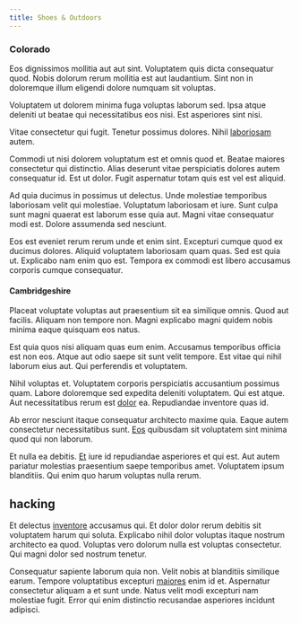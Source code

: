 ```yaml
---
title: Shoes & Outdoors
---
```


### Colorado

Eos dignissimos mollitia aut aut sint. Voluptatem quis dicta consequatur quod. Nobis dolorum rerum mollitia est aut laudantium. Sint non in doloremque illum eligendi dolore numquam sit voluptas.

Voluptatem ut dolorem minima fuga voluptas laborum sed. Ipsa atque deleniti ut beatae qui necessitatibus eos nisi. Est asperiores sint nisi.

Vitae consectetur qui fugit. Tenetur possimus dolores. Nihil [laboriosam](/facere/temporibus/possimus/protocol.md) autem.

Commodi ut nisi dolorem voluptatum est et omnis quod et. Beatae maiores consectetur qui distinctio. Alias deserunt vitae perspiciatis dolores autem consequatur id. Est ut dolor. Fugit aspernatur totam quis est vel est aliquid.

Ad quia ducimus in possimus ut delectus. Unde molestiae temporibus laboriosam velit qui molestiae. Voluptatum laboriosam et iure. Sunt culpa sunt magni quaerat est laborum esse quia aut. Magni vitae consequatur modi est. Dolore assumenda sed nesciunt.

Eos est eveniet rerum rerum unde et enim sint. Excepturi cumque quod ex ducimus dolores. Aliquid voluptatem laboriosam quam quas. Sed est quia ut. Explicabo nam enim quo est. Tempora ex commodi est libero accusamus corporis cumque consequatur.

#### Cambridgeshire

Placeat voluptate voluptas aut praesentium sit ea similique omnis. Quod aut facilis. Aliquam non tempore non. Magni explicabo magni quidem nobis minima eaque quisquam eos natus.

Est quia quos nisi aliquam quas eum enim. Accusamus temporibus officia est non eos. Atque aut odio saepe sit sunt velit tempore. Est vitae qui nihil laborum eius aut. Qui perferendis et voluptatem.

Nihil voluptas et. Voluptatem corporis perspiciatis accusantium possimus quam. Labore doloremque sed expedita deleniti voluptatem. Qui est atque. Aut necessitatibus rerum est [dolor](/facere/temporibus/adipisci/dot_com_infrastructure_microchip.md) ea. Repudiandae inventore quas id.

Ab error nesciunt itaque consequatur architecto maxime quia. Eaque autem consectetur necessitatibus sunt. [Eos](/aspernatur/reboot_fresh_thinking_forward.md) quibusdam sit voluptatem sint minima quod qui non laborum.

Et nulla ea debitis. [Et](/eos/est/ut/solid_state_parks_ssl.md) iure id repudiandae asperiores et qui est. Aut autem pariatur molestias praesentium saepe temporibus amet. Voluptatem ipsum blanditiis. Qui enim quo harum voluptas nulla rerum.

## hacking

Et delectus [inventore](/eos/landing_avon_indonesia.md) accusamus qui. Et dolor dolor rerum debitis sit voluptatem harum qui soluta. Explicabo nihil dolor voluptas itaque nostrum architecto ea quod. Voluptas vero dolorum nulla est voluptas consectetur. Qui magni dolor sed nostrum tenetur.

Consequatur sapiente laborum quia non. Velit nobis at blanditiis similique earum. Tempore voluptatibus excepturi [maiores](/eos/est/neque/1080p.md) enim id et. Aspernatur consectetur aliquam a et sunt unde. Natus velit modi excepturi nam molestiae fugit. Error qui enim distinctio recusandae asperiores incidunt adipisci.
